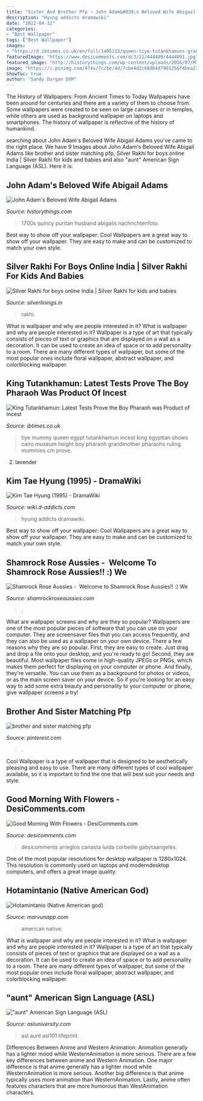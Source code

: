 ```yaml
---
title: "Sister And Brother Pfp ~ John Adam&#039;s Beloved Wife Abigail Adams"
description: "Hyung addicts dramawiki"
date: "2022-04-12"
categories:
- "Best Wallpaper"
tags: ["Best Wallpaper"]
images:
- "https://d.ibtimes.co.uk/en/full/1405113/queen-tiye-tutankhamuns-grandmother-egyptian-museum-cairo.jpg"
featuredImage: "https://www.desicomments.com/dc3/21/444409/4444091.jpg"
featured_image: "http://historythings.com/wp-content/uploads/2016/07/MTE5NDg0MDU0MzUyNzkxMDU1-759x1024.jpg"
image: "https://i.pinimg.com/474x/7c/be/4d/7cbe4d2c68d64d7901256f4bea239fe5.jpg"
ShowToc: true
author: "Sandy Durgan DVM"
---
```



The History of Wallpapers: From Ancient Times to Today
Wallpapers have been around for centuries and there are a variety of them to choose from. Some wallpapers were created to be seen on large canvases or in temples, while others are used as background wallpaper on laptops and smartphones. The history of wallpaper is reflective of the history of humankind.

	

		
searching about John Adam&#039;s Beloved Wife Abigail Adams you've came to the right place. We have 9 Images about John Adam&#039;s Beloved Wife Abigail Adams like brother and sister matching pfp, Silver Rakhi for boys online India | Silver Rakhi for kids and babies and also &quot;aunt&quot; American Sign Language (ASL). Here it is:
		
    
## John Adam&#039;s Beloved Wife Abigail Adams

<img loading=lazy src="http://historythings.com/wp-content/uploads/2016/07/MTE5NDg0MDU0MzUyNzkxMDU1-759x1024.jpg" onerror="this.onerror=null;this.src='https://tse3.mm.bing.net/th?id=OIP.vGZ1ZZBGgckxB5rkRHQqygHaJ_&amp;pid=15.1';" alt="John Adam&#039;s Beloved Wife Abigail Adams">

_Source: historythings.com_

>1700s quincy puritan husband abigails nachrichtenfoto. 

	

Best way to show off your wallpaper:
Cool Wallpapers are a great way to show off your wallpaper. They are easy to make and can be customized to match your own style.

    
## Silver Rakhi For Boys Online India | Silver Rakhi For Kids And Babies

<img loading=lazy src="https://cdn.shopify.com/s/files/1/0985/9548/products/SilverRakhiforBoysIndiaRAK043_1.jpg?v=1595005067" onerror="this.onerror=null;this.src='https://tse3.mm.bing.net/th?id=OIP.Rojy8fVoci7IsqQ1QQwy-AHaJ3&amp;pid=15.1';" alt="Silver Rakhi for boys online India | Silver Rakhi for kids and babies">

_Source: silverlinings.in_

>rakhi. 

	

What is wallpaper and why are people interested in it?
What is wallpaper and why are people interested in it?
Wallpaper is a type of art that typically consists of pieces of text or graphics that are displayed on a wall as a decoration. It can be used to create an idea of space or to add personality to a room. There are many different types of wallpaper, but some of the most popular ones include floral wallpaper, abstract wallpaper, and colorblocking wallpaper.

    
## King Tutankhamun: Latest Tests Prove The Boy Pharaoh Was Product Of Incest

<img loading=lazy src="https://d.ibtimes.co.uk/en/full/1405113/queen-tiye-tutankhamuns-grandmother-egyptian-museum-cairo.jpg" onerror="this.onerror=null;this.src='https://tse3.mm.bing.net/th?id=OIP.t4C_OrGFhXNN-Dt3Mo1a4wDIEs&amp;pid=15.1';" alt="King Tutankhamun: Latest Tests Prove the Boy Pharaoh was Product of Incest">

_Source: ibtimes.co.uk_

>tiye mummy queen egypt tutankhamun incest king egyptian shows cairo museum height boy pharaoh grandmother pharaohs ruling mummies cm prove. 

	

2. lavender 

    
## Kim Tae Hyung (1995) - DramaWiki

<img loading=lazy src="https://wiki.d-addicts.com/images/a/a4/Taehyung.jpg" onerror="this.onerror=null;this.src='https://tse1.mm.bing.net/th?id=OIP.SgA-6kTViSIImWgpTOmQ5wAAAA&amp;pid=15.1';" alt="Kim Tae Hyung (1995) - DramaWiki">

_Source: wiki.d-addicts.com_

>hyung addicts dramawiki. 

	

Best way to show off your wallpaper:
Cool Wallpapers are a great way to show off your wallpaper. They are easy to make and can be customized to match your own style.

    
## Shamrock Rose Aussies - ﻿﻿﻿ Welcome To Shamrock Rose Aussies!! :) We

<img loading=lazy src="http://shamrockroseaussies.com/yahoo_site_admin/assets/images/DSC_0147.83222412_std.JPG" onerror="this.onerror=null;this.src='https://tse3.mm.bing.net/th?id=OIP.COBNMtWg1s3l-nPXNGFJGgHaE9&amp;pid=15.1';" alt="Shamrock Rose Aussies - ﻿﻿﻿ Welcome to Shamrock Rose Aussies!! :) We">

_Source: shamrockroseaussies.com_

>. 

	

What are wallpaper screens and why are they so popular?
Wallpapers are one of the most popular pieces of software that you can use on your computer. They are screensaver files that you can access frequently, and they can also be used as a wallpaper on your own device. There a few reasons why they are so popular. First, they are easy to create. Just drag and drop a file onto your desktop, and you're ready to go! Second, they are beautiful. Most wallpaper files come in high-quality JPEGs or PNGs, which makes them perfect for displaying on your computer or phone. And finally, they're versatile. You can use them as a background for photos or videos, or as the main screen saver on your device. So if you're looking for an easy way to add some extra beauty and personality to your computer or phone, give wallpaper screens a try!

    
## Brother And Sister Matching Pfp

<img loading=lazy src="https://i.pinimg.com/474x/7c/be/4d/7cbe4d2c68d64d7901256f4bea239fe5.jpg" onerror="this.onerror=null;this.src='https://tse1.mm.bing.net/th?id=OIP.82KD5oJyuIwMXx2SSRY9twAAAA&amp;pid=15.1';" alt="brother and sister matching pfp">

_Source: pinterest.com_

>. 

	

Cool Wallpaper is a type of wallpaper that is designed to be aesthetically pleasing and easy to use. There are many different types of cool wallpaper available, so it is important to find the one that will best suit your needs and style.

    
## Good Morning With Flowers - DesiComments.com

<img loading=lazy src="https://www.desicomments.com/dc3/21/444409/4444091.jpg" onerror="this.onerror=null;this.src='https://tse2.mm.bing.net/th?id=OIP.0fpz4W90JEkCkk3eKaSTNgHaLI&amp;pid=15.1';" alt="Good Morning With Flowers - DesiComments.com">

_Source: desicomments.com_

>desicomments arreglos canasta luida corbeille gabytaangeles. 

	

One of the most popular resolutions for desktop wallpaper is 1280x1024. This resolution is commonly used on laptops and moderndesktop computers, and offers a great image quality.

    
## Hotamintanio (Native American God)

<img loading=lazy src="http://www.marvunapp.com/Appendix/hotamint1" onerror="this.onerror=null;this.src='https://tse4.mm.bing.net/th?id=OIP.utMf7DyiXUDpQ5A7PdMBqgAAAA&amp;pid=15.1';" alt="Hotamintanio (Native American god)">

_Source: marvunapp.com_

>american native. 

	

What is wallpaper and why are people interested in it?
What is wallpaper and why are people interested in it?
Wallpaper is a type of art that typically consists of pieces of text or graphics that are displayed on a wall as a decoration. It can be used to create an idea of space or to add personality to a room. There are many different types of wallpaper, but some of the most popular ones include floral wallpaper, abstract wallpaper, and colorblocking wallpaper.

    
## &quot;aunt&quot; American Sign Language (ASL)

<img loading=lazy src="https://asluniversity.com/asl101/pages-signs/a/uncle-04.jpg" onerror="this.onerror=null;this.src='https://tse4.mm.bing.net/th?id=OIP.vPjeuzDzIwIKkL1Ft8ChxwHaHa&amp;pid=15.1';" alt="&quot;aunt&quot; American Sign Language (ASL)">

_Source: asluniversity.com_

>asl aunt asl101 lifeprint. 

	

Differences Between Anime and Western Animation: Animation generally has a lighter mood while WesternAnimation is more serious.
There are a few key differences between anime and Western Animation. One major difference is that anime generally has a lighter mood while WesternAnimation is more serious. Another big difference is that anime typically uses more animation than WesternAnimation. Lastly, anime often features characters that are more humorous than WestAnimation characters.

